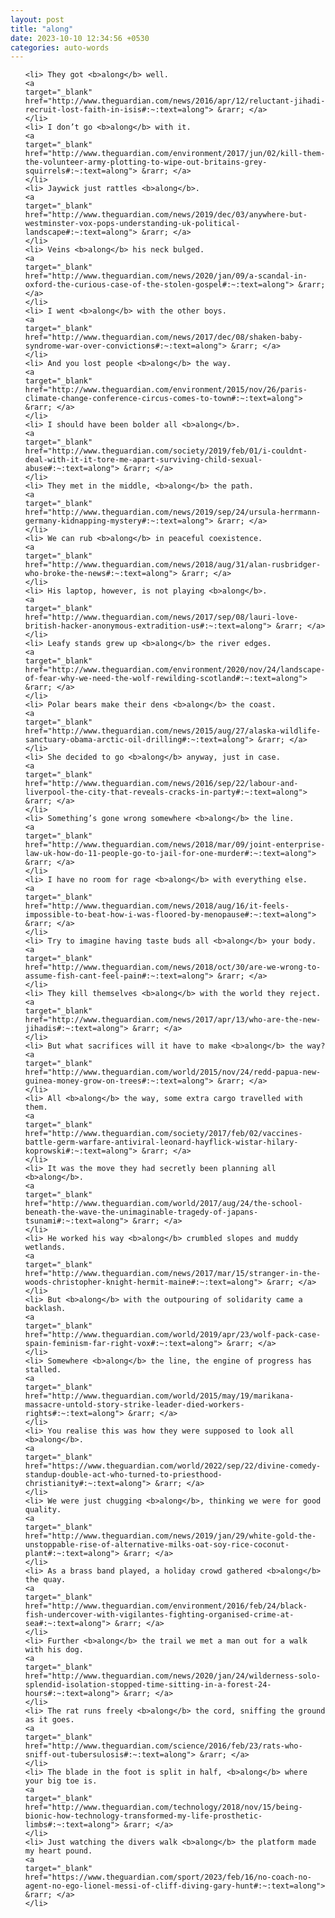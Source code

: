 ```yaml
---
layout: post
title: "along"
date: 2023-10-10 12:34:56 +0530
categories: auto-words
---
```

<ol>

    <li> They got <b>along</b> well.
    <a 
    target="_blank" 
    href="http://www.theguardian.com/news/2016/apr/12/reluctant-jihadi-recruit-lost-faith-in-isis#:~:text=along"> &rarr; </a>
    </li>
    <li> I don’t go <b>along</b> with it.
    <a 
    target="_blank" 
    href="http://www.theguardian.com/environment/2017/jun/02/kill-them-the-volunteer-army-plotting-to-wipe-out-britains-grey-squirrels#:~:text=along"> &rarr; </a>
    </li>
    <li> Jaywick just rattles <b>along</b>.
    <a 
    target="_blank" 
    href="http://www.theguardian.com/news/2019/dec/03/anywhere-but-westminster-vox-pops-understanding-uk-political-landscape#:~:text=along"> &rarr; </a>
    </li>
    <li> Veins <b>along</b> his neck bulged.
    <a 
    target="_blank" 
    href="http://www.theguardian.com/news/2020/jan/09/a-scandal-in-oxford-the-curious-case-of-the-stolen-gospel#:~:text=along"> &rarr; </a>
    </li>
    <li> I went <b>along</b> with the other boys.
    <a 
    target="_blank" 
    href="http://www.theguardian.com/news/2017/dec/08/shaken-baby-syndrome-war-over-convictions#:~:text=along"> &rarr; </a>
    </li>
    <li> And you lost people <b>along</b> the way.
    <a 
    target="_blank" 
    href="http://www.theguardian.com/environment/2015/nov/26/paris-climate-change-conference-circus-comes-to-town#:~:text=along"> &rarr; </a>
    </li>
    <li> I should have been bolder all <b>along</b>.
    <a 
    target="_blank" 
    href="http://www.theguardian.com/society/2019/feb/01/i-couldnt-deal-with-it-it-tore-me-apart-surviving-child-sexual-abuse#:~:text=along"> &rarr; </a>
    </li>
    <li> They met in the middle, <b>along</b> the path.
    <a 
    target="_blank" 
    href="http://www.theguardian.com/news/2019/sep/24/ursula-herrmann-germany-kidnapping-mystery#:~:text=along"> &rarr; </a>
    </li>
    <li> We can rub <b>along</b> in peaceful coexistence.
    <a 
    target="_blank" 
    href="http://www.theguardian.com/news/2018/aug/31/alan-rusbridger-who-broke-the-news#:~:text=along"> &rarr; </a>
    </li>
    <li> His laptop, however, is not playing <b>along</b>.
    <a 
    target="_blank" 
    href="http://www.theguardian.com/news/2017/sep/08/lauri-love-british-hacker-anonymous-extradition-us#:~:text=along"> &rarr; </a>
    </li>
    <li> Leafy stands grew up <b>along</b> the river edges.
    <a 
    target="_blank" 
    href="http://www.theguardian.com/environment/2020/nov/24/landscape-of-fear-why-we-need-the-wolf-rewilding-scotland#:~:text=along"> &rarr; </a>
    </li>
    <li> Polar bears make their dens <b>along</b> the coast.
    <a 
    target="_blank" 
    href="http://www.theguardian.com/news/2015/aug/27/alaska-wildlife-sanctuary-obama-arctic-oil-drilling#:~:text=along"> &rarr; </a>
    </li>
    <li> She decided to go <b>along</b> anyway, just in case.
    <a 
    target="_blank" 
    href="http://www.theguardian.com/news/2016/sep/22/labour-and-liverpool-the-city-that-reveals-cracks-in-party#:~:text=along"> &rarr; </a>
    </li>
    <li> Something’s gone wrong somewhere <b>along</b> the line.
    <a 
    target="_blank" 
    href="http://www.theguardian.com/news/2018/mar/09/joint-enterprise-law-uk-how-do-11-people-go-to-jail-for-one-murder#:~:text=along"> &rarr; </a>
    </li>
    <li> I have no room for rage <b>along</b> with everything else.
    <a 
    target="_blank" 
    href="http://www.theguardian.com/news/2018/aug/16/it-feels-impossible-to-beat-how-i-was-floored-by-menopause#:~:text=along"> &rarr; </a>
    </li>
    <li> Try to imagine having taste buds all <b>along</b> your body.
    <a 
    target="_blank" 
    href="http://www.theguardian.com/news/2018/oct/30/are-we-wrong-to-assume-fish-cant-feel-pain#:~:text=along"> &rarr; </a>
    </li>
    <li> They kill themselves <b>along</b> with the world they reject.
    <a 
    target="_blank" 
    href="http://www.theguardian.com/news/2017/apr/13/who-are-the-new-jihadis#:~:text=along"> &rarr; </a>
    </li>
    <li> But what sacrifices will it have to make <b>along</b> the way?
    <a 
    target="_blank" 
    href="http://www.theguardian.com/world/2015/nov/24/redd-papua-new-guinea-money-grow-on-trees#:~:text=along"> &rarr; </a>
    </li>
    <li> All <b>along</b> the way, some extra cargo travelled with them.
    <a 
    target="_blank" 
    href="http://www.theguardian.com/society/2017/feb/02/vaccines-battle-germ-warfare-antiviral-leonard-hayflick-wistar-hilary-koprowski#:~:text=along"> &rarr; </a>
    </li>
    <li> It was the move they had secretly been planning all <b>along</b>.
    <a 
    target="_blank" 
    href="http://www.theguardian.com/world/2017/aug/24/the-school-beneath-the-wave-the-unimaginable-tragedy-of-japans-tsunami#:~:text=along"> &rarr; </a>
    </li>
    <li> He worked his way <b>along</b> crumbled slopes and muddy wetlands.
    <a 
    target="_blank" 
    href="http://www.theguardian.com/news/2017/mar/15/stranger-in-the-woods-christopher-knight-hermit-maine#:~:text=along"> &rarr; </a>
    </li>
    <li> But <b>along</b> with the outpouring of solidarity came a backlash.
    <a 
    target="_blank" 
    href="http://www.theguardian.com/world/2019/apr/23/wolf-pack-case-spain-feminism-far-right-vox#:~:text=along"> &rarr; </a>
    </li>
    <li> Somewhere <b>along</b> the line, the engine of progress has stalled.
    <a 
    target="_blank" 
    href="http://www.theguardian.com/world/2015/may/19/marikana-massacre-untold-story-strike-leader-died-workers-rights#:~:text=along"> &rarr; </a>
    </li>
    <li> You realise this was how they were supposed to look all <b>along</b>.
    <a 
    target="_blank" 
    href="https://www.theguardian.com/world/2022/sep/22/divine-comedy-standup-double-act-who-turned-to-priesthood-christianity#:~:text=along"> &rarr; </a>
    </li>
    <li> We were just chugging <b>along</b>, thinking we were for good quality.
    <a 
    target="_blank" 
    href="http://www.theguardian.com/news/2019/jan/29/white-gold-the-unstoppable-rise-of-alternative-milks-oat-soy-rice-coconut-plant#:~:text=along"> &rarr; </a>
    </li>
    <li> As a brass band played, a holiday crowd gathered <b>along</b> the quay.
    <a 
    target="_blank" 
    href="http://www.theguardian.com/environment/2016/feb/24/black-fish-undercover-with-vigilantes-fighting-organised-crime-at-sea#:~:text=along"> &rarr; </a>
    </li>
    <li> Further <b>along</b> the trail we met a man out for a walk with his dog.
    <a 
    target="_blank" 
    href="http://www.theguardian.com/news/2020/jan/24/wilderness-solo-splendid-isolation-stopped-time-sitting-in-a-forest-24-hours#:~:text=along"> &rarr; </a>
    </li>
    <li> The rat runs freely <b>along</b> the cord, sniffing the ground as it goes.
    <a 
    target="_blank" 
    href="http://www.theguardian.com/science/2016/feb/23/rats-who-sniff-out-tubersulosis#:~:text=along"> &rarr; </a>
    </li>
    <li> The blade in the foot is split in half, <b>along</b> where your big toe is.
    <a 
    target="_blank" 
    href="http://www.theguardian.com/technology/2018/nov/15/being-bionic-how-technology-transformed-my-life-prosthetic-limbs#:~:text=along"> &rarr; </a>
    </li>
    <li> Just watching the divers walk <b>along</b> the platform made my heart pound.
    <a 
    target="_blank" 
    href="https://www.theguardian.com/sport/2023/feb/16/no-coach-no-agent-no-ego-lionel-messi-of-cliff-diving-gary-hunt#:~:text=along"> &rarr; </a>
    </li>